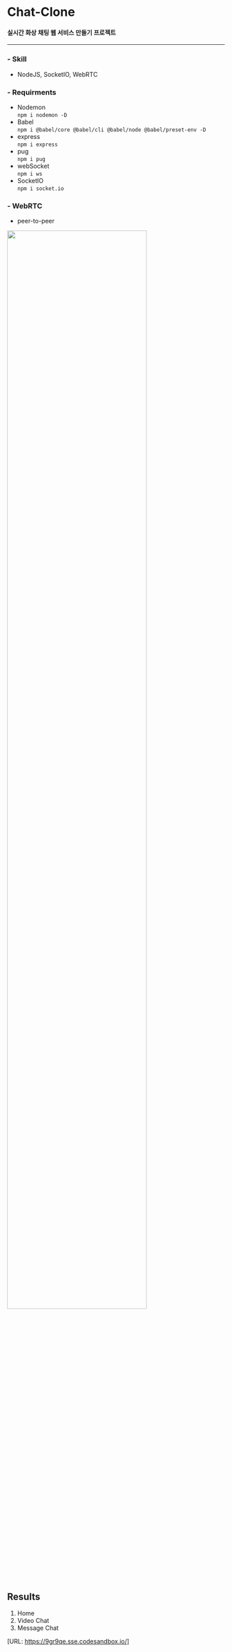 # Chat-Clone
#### 실시간 화상 채팅 웹 서비스 만들기 프로젝트
----
### - Skill
  - NodeJS, SocketIO, WebRTC
### - Requirments
  - Nodemon    
      ``` npm i nodemon -D ```
  - Babel    
      ``` npm i @babel/core @babel/cli @babel/node @babel/preset-env -D ```
  - express    
      ``` npm i express ```
  - pug    
      ``` npm i pug ``` 
  - webSocket    
      ``` npm i ws ``` 
  - SocketIO   
      ``` npm i socket.io ```
### - WebRTC
- peer-to-peer
<img width="80%" src="" />

## Results
1. Home
2. Video Chat 
3. Message Chat

[URL: https://9gr9qe.sse.codesandbox.io/]
